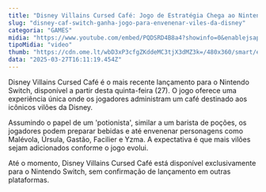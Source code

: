 ```yaml
---
title: "Disney Villains Cursed Café: Jogo de Estratégia Chega ao Nintendo Switch"
slug: "disney-caf-switch-ganha-jogo-para-envenenar-viles-da-disney"
categoria: "GAMES"
midia: "https://www.youtube.com/embed/PQDSRD4B8a4?showinfo=0&enablejsapi=1"
tipoMidia: "video"
thumb: "https://cdn.ome.lt/wbD3xP3cfgZKddeMC3tjX3dMZ3k=/480x360/smart/extras/conteudos/Captura_de_tela_2025-03-27_120035.png"
data: "2025-03-27T16:11:19.454Z"
---
```


Disney Villains Cursed Café é o mais recente lançamento para o Nintendo Switch, disponível a partir desta quinta-feira (27). O jogo oferece uma experiência única onde os jogadores administram um café destinado aos icônicos vilões da Disney.

Assumindo o papel de um 'potionista', similar a um barista de poções, os jogadores podem preparar bebidas e até envenenar personagens como Malévola, Úrsula, Gastão, Facilier e Yzma. A expectativa é que mais vilões sejam adicionados conforme o jogo evolui.

Até o momento, Disney Villains Cursed Café está disponível exclusivamente para o Nintendo Switch, sem confirmação de lançamento em outras plataformas.